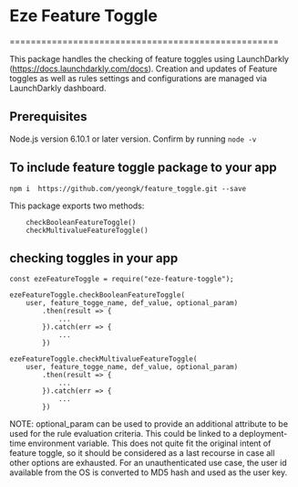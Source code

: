 # Eze Feature Toggle
===================================================

This package handles the checking of feature toggles using LaunchDarkly (https://docs.launchdarkly.com/docs). Creation and updates of Feature toggles as well as rules settings and configurations are managed via LaunchDarkly dashboard. 


## Prerequisites

Node.js version 6.10.1 or later version. Confirm by running `node -v`



## To include feature toggle package to your app


```
npm i  https://github.com/yeongk/feature_toggle.git --save
```


This package exports two methods:

```
    checkBooleanFeatureToggle()
    checkMultivalueFeatureToggle()

```


## checking toggles in your app

```
const ezeFeatureToggle = require("eze-feature-toggle");

ezeFeatureToggle.checkBooleanFeatureToggle(
    user, feature_togge_name, def_value, optional_param)
        .then(result => {
            ...
        }).catch(err => {
            ...
        })
        
ezeFeatureToggle.checkMultivalueFeatureToggle(
    user, feature_togge_name, def_value, optional_param)
        .then(result => {
            ...
        }).catch(err => {
            ...
        })

```


NOTE: optional_param can be used to provide an additional attribute to be used for the rule evaluation criteria. This could be linked to a deployment-time environment variable. This does not quite fit the original intent of feature toggle, so it should be considered as a last recourse in case all other options are exhausted. For an unauthenticated use case, the user id available from the OS is converted to MD5 hash and used as the user key.   
            





